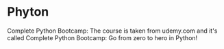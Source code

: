 # Phyton
Complete Python Bootcamp:
The course is taken from udemy.com and it's called Complete Python Bootcamp: Go from zero to hero in Python!
